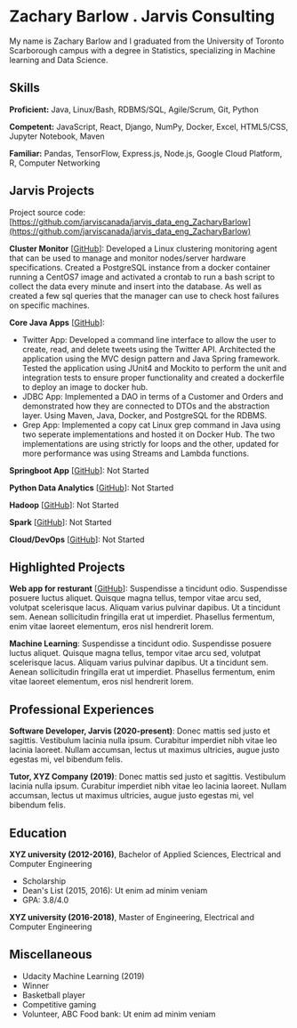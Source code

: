 # Zachary Barlow . Jarvis Consulting

My name is Zachary Barlow and I graduated from the University of Toronto Scarborough campus with a degree in Statistics, specializing in Machine learning and Data Science.

## Skills

**Proficient:** Java, Linux/Bash, RDBMS/SQL, Agile/Scrum, Git, Python

**Competent:** JavaScript, React, Django, NumPy, Docker, Excel, HTML5/CSS, Jupyter Notebook, Maven

**Familiar:** Pandas, TensorFlow, Express.js, Node.js, Google Cloud Platform, R, Computer Networking

## Jarvis Projects

Project source code: [https://github.com/jarviscanada/jarvis_data_eng_ZacharyBarlow](https://github.com/jarviscanada/jarvis_data_eng_ZacharyBarlow)


**Cluster Monitor** [[GitHub](https://github.com/jarviscanada/jarvis_data_eng_ZacharyBarlow/tree/master/linux_sql)]: Developed a Linux clustering monitoring agent that can be used to manage and monitor nodes/server hardware specifications. Created a PostgreSQL instance from a docker container running a CentOS7 image and activated a crontab to run a bash script to collect the data every minute and insert into the database. As well as created a few sql queries that the manager can use to check host failures on specific machines.

**Core Java Apps** [[GitHub](https://github.com/jarviscanada/jarvis_data_eng_ZacharyBarlow/tree/master/core_java)]:
      
  - Twitter App: Developed a command line interface to allow the user to create, read, and delete tweets using the Twitter API. Architected the application using the MVC design pattern and Java Spring framework. Tested the application using JUnit4 and Mockito to perform the unit and integration tests to ensure proper functionality and created a dockerfile to deploy an image to docker hub.
  - JDBC App: Implemented a DAO in terms of a Customer and Orders and demonstrated how they are connected to DTOs and the abstraction layer. Using Maven, Java, Docker, and PostgreSQL for the RDBMS.
  - Grep App: Implemented a copy cat Linux grep command in Java using two seperate implementations and hosted it on Docker Hub. The two implementations are using strictly for loops and the other, updated for more performance was using Streams and Lambda functions.

**Springboot App** [[GitHub](https://github.com/jarviscanada/jarvis_data_eng_ZacharyBarlow/tree/master/springboot)]: Not Started

**Python Data Analytics** [[GitHub](https://github.com/jarviscanada/jarvis_data_eng_ZacharyBarlow/tree/master/python_data_anlytics)]: Not Started

**Hadoop** [[GitHub](https://github.com/jarviscanada/jarvis_data_eng_ZacharyBarlow/tree/master/hadoop)]: Not Started

**Spark** [[GitHub](https://github.com/jarviscanada/jarvis_data_eng_ZacharyBarlow/tree/master/spark)]: Not Started

**Cloud/DevOps** [[GitHub](https://github.com/jarviscanada/jarvis_data_eng_ZacharyBarlow/tree/master/cloud_devops)]: Not Started


## Highlighted Projects
**Web app for resturant** [[GitHub](https://github.com/jarviscanada/jarvis_profile_builder)]: Suspendisse a tincidunt odio. Suspendisse posuere luctus aliquet. Quisque magna tellus, tempor vitae arcu sed, volutpat scelerisque lacus. Aliquam varius pulvinar dapibus. Ut a tincidunt sem. Aenean sollicitudin fringilla erat ut imperdiet. Phasellus fermentum, enim vitae laoreet elementum, eros nisl hendrerit lorem.

**Machine Learning**: Suspendisse a tincidunt odio. Suspendisse posuere luctus aliquet. Quisque magna tellus, tempor vitae arcu sed, volutpat scelerisque lacus. Aliquam varius pulvinar dapibus. Ut a tincidunt sem. Aenean sollicitudin fringilla erat ut imperdiet. Phasellus fermentum, enim vitae laoreet elementum, eros nisl hendrerit lorem.


## Professional Experiences

**Software Developer, Jarvis (2020-present)**: Donec mattis sed justo et sagittis. Vestibulum lacinia nulla ipsum. Curabitur imperdiet nibh vitae leo lacinia laoreet. Nullam accumsan, lectus ut maximus ultricies, augue justo egestas mi, vel bibendum felis.

**Tutor, XYZ Company (2019)**: Donec mattis sed justo et sagittis. Vestibulum lacinia nulla ipsum. Curabitur imperdiet nibh vitae leo lacinia laoreet. Nullam accumsan, lectus ut maximus ultricies, augue justo egestas mi, vel bibendum felis.


## Education
**XYZ university (2012-2016)**, Bachelor of Applied Sciences, Electrical and Computer Engineering
- Scholarship
- Dean's List (2015, 2016): Ut enim ad minim veniam
- GPA: 3.8/4.0

**XYZ university (2016-2018)**, Master of Engineering, Electrical and Computer Engineering


## Miscellaneous
- Udacity Machine Learning (2019)
- Winner
- Basketball player
- Competitive gaming
- Volunteer, ABC Food bank: Ut enim ad minim veniam